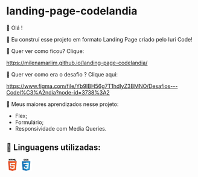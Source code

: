 # landing-page-codelandia

💜 Olá !

💬 Eu construí esse projeto em formato Landing Page criado pelo Iuri Code!

🚀  Quer ver como ficou? Clique:

https://milenamarlim.github.io/landing-page-codelandia/

🚀  Quer ver como era o desafio ? Clique aqui:

https://www.figma.com/file/Yb9IBH56g7T1hdIyZ3BMNO/Desafios---Codel%C3%A2ndia?node-id=3738%3A2

💬 Meus maiores aprendizados nesse projeto:

* Flex;
* Formulário;
* Responsividade com Media Queries.

## 🚀 Linguagens utilizadas:

<code><img height="32" src="https://raw.githubusercontent.com/github/explore/80688e429a7d4ef2fca1e82350fe8e3517d3494d/topics/html/html.png" alt="HTML5"/></code>
<code><img height="32" src="https://raw.githubusercontent.com/github/explore/80688e429a7d4ef2fca1e82350fe8e3517d3494d/topics/css/css.png" alt="CSS"/></code>


